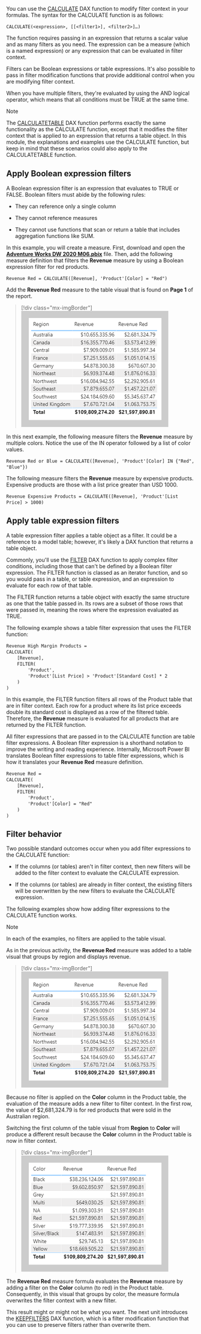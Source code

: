 You can use the [CALCULATE](https://docs.microsoft.com/dax/calculate-function-dax/?azure-portal=true) DAX function to modify filter context in your formulas. The syntax for the CALCULATE function is as follows:

```dax
CALCULATE(<expression>, [[<filter1>], <filter2>]…)
```

The function requires passing in an expression that returns a scalar value and as many filters as you need. The expression can be a measure (which is a named expression) or any expression that can be evaluated in filter context.

Filters can be Boolean expressions or table expressions. It's also possible to pass in filter modification functions that provide additional control when you are modifying filter context. 

When you have multiple filters, they're evaluated by using the AND logical operator, which means that all conditions must be TRUE at the same time.

> [!NOTE]
> The [CALCULATETABLE](https://docs.microsoft.com/dax/calculatetable-function-dax/?azure-portal=true) DAX function performs exactly the same functionality as the CALCULATE function, except that it modifies the filter context that is applied to an expression that returns a table object. In this module, the explanations and examples use the CALCULATE function, but keep in mind that these scenarios could also apply to the CALCULATETABLE function.

## Apply Boolean expression filters

A Boolean expression filter is an expression that evaluates to TRUE or FALSE. Boolean filters must abide by the following rules:

-   They can reference only a single column

-   They cannot reference measures

-   They cannot use functions that scan or return a table that includes aggregation functions like SUM.

In this example, you will create a measure. First, download and open the [**Adventure Works DW 2020 M06.pbix**](https://github.com/MicrosoftDocs/mslearn-dax-power-bi/raw/main/activities/Adventure%20Works%20DW%202020%20M06.pbix) file. Then, add the following measure definition that filters the **Revenue** measure by using a Boolean expression filter for red products.

```dax
Revenue Red = CALCULATE([Revenue], 'Product'[Color] = "Red")
```

Add the **Revenue Red** measure to the table visual that is found on **Page 1** of the report.

> [!div class="mx-imgBorder"]
> [![An image shows a table with three columns: Region, Revenue, and Revenue Red. The table displays 10 rows and a total.](../media/dax-table-region-revenue-red-ss.png)](../media/dax-table-region-revenue-red-ss.png#lightbox)

In this next example, the following measure filters the **Revenue** measure by multiple colors. Notice the use of the IN operator followed by a list of color values.

```dax
Revenue Red or Blue = CALCULATE([Revenue], 'Product'[Color] IN {"Red", "Blue"})
```

The following measure filters the **Revenue** measure by expensive products. Expensive products are those with a list price greater than USD 1000.

```dax
Revenue Expensive Products = CALCULATE([Revenue], 'Product'[List Price] > 1000)
```

## Apply table expression filters

A table expression filter applies a table object as a filter. It could be a reference to a model table; however, it's likely a DAX function that returns a table object.

Commonly, you'll use the [FILTER](https://docs.microsoft.com/dax/filter-function-dax/?azure-portal=true) DAX function to apply complex filter conditions, including those that can't be defined by a Boolean filter expression. The FILTER function is classed as an iterator function, and so you would pass in a table, or table expression, and an expression to evaluate for each row of that table.

The FILTER function returns a table object with exactly the same structure as one that the table passed in. Its rows are a subset of those rows that were passed in, meaning the rows where the expression evaluated as TRUE.

The following example shows a table filter expression that uses the FILTER function:

```dax
Revenue High Margin Products =
CALCULATE(
	[Revenue],
	FILTER(
		'Product',
		'Product'[List Price] > 'Product'[Standard Cost] * 2
	)
)
```

In this example, the FILTER function filters all rows of the Product table that are in filter context. Each row for a product where its list price exceeds double its standard cost is displayed as a row of the filtered table. Therefore, the **Revenue** measure is evaluated for all products that are returned by the FILTER function.

All filter expressions that are passed in to the CALCULATE function are table filter expressions. A Boolean filter expression is a shorthand notation to improve the writing and reading experience. Internally, Microsoft Power BI translates Boolean filter expressions to table filter expressions, which is how it translates your **Revenue Red** measure definition.

```dax
Revenue Red =
CALCULATE(
	[Revenue],
	FILTER(
		'Product',
		'Product'[Color] = "Red"
	)
)
```

## Filter behavior

Two possible standard outcomes occur when you add filter expressions to the CALCULATE function:

-   If the columns (or tables) aren't in filter context, then new filters will be added to the filter context to evaluate the CALCULATE expression.

-   If the columns (or tables) are already in filter context, the existing filters will be overwritten by the new filters to evaluate the CALCULATE expression.

The following examples show how adding filter expressions to the CALCULATE function works.

> [!NOTE]
> In each of the examples, no filters are applied to the table visual.

As in the previous activity, the **Revenue Red** measure was added to a table visual that groups by region and displays revenue.

> [!div class="mx-imgBorder"]
> [![An image shows a table with three columns: Region, Revenue, and Revenue Red. The table displays 10 rows and a total.](../media/dax-table-region-revenue-red-ss.png)](../media/dax-table-region-revenue-red-ss.png#lightbox)

Because no filter is applied on the **Color** column in the Product table, the evaluation of the measure adds a new filter to filter context. In the first row, the value of $2,681,324.79 is for red products that were sold in the Australian region.

Switching the first column of the table visual from **Region** to **Color** will produce a different result because the **Color** column in the Product table is now in filter context.

> [!div class="mx-imgBorder"]
> [![An image shows a table with three columns: Color, Revenue, and Revenue Red. The table displays 10 rows and a total. The value for Revenue Red is the same for each row.](../media/dax-table-color-revenue-red-ss.png)](../media/dax-table-color-revenue-red-ss.png#lightbox)

The **Revenue Red** measure formula evaluates the **Revenue** measure by adding a filter on the **Color** column (to red) in the Product table. Consequently, in this visual that groups by color, the measure formula overwrites the filter context with a new filter.

This result might or might not be what you want. The next unit introduces the [KEEPFILTERS](https://docs.microsoft.com/dax/keepfilters-function-dax/?azure-portal=true) DAX function, which is a filter modification function that you can use to preserve filters rather than overwrite them.
